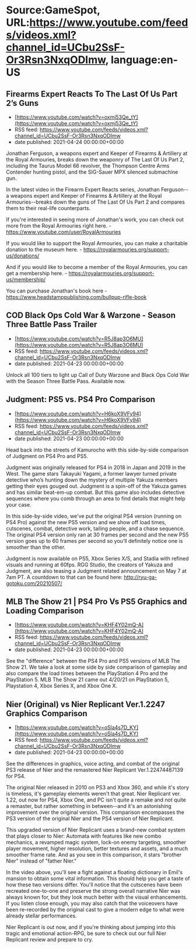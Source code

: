 # Source:GameSpot, URL:https://www.youtube.com/feeds/videos.xml?channel_id=UCbu2SsF-Or3Rsn3NxqODImw, language:en-US

## Firearms Expert Reacts To The Last Of Us Part 2’s Guns
 - [https://www.youtube.com/watch?v=oxmj53Qe_tY](https://www.youtube.com/watch?v=oxmj53Qe_tY)
 - RSS feed: https://www.youtube.com/feeds/videos.xml?channel_id=UCbu2SsF-Or3Rsn3NxqODImw
 - date published: 2021-04-24 00:00:00+00:00

Jonathan Ferguson, a weapons expert and Keeper of Firearms & Artillery at the Royal Armouries, breaks down the weaponry of The Last Of Us Part 2, including the Taurus Model 66 revolver, the Thompson Centre Arms Contender hunting pistol, and the SIG-Sauer MPX silenced submachine gun.

In the latest video in the Firearm Expert Reacts series, Jonathan Ferguson--a weapons expert and Keeper of Firearms & Artillery at the Royal Armouries--breaks down the guns of The Last Of Us Part 2 and compares them to their real-life counterparts.

If you're interested in seeing more of Jonathan's work, you can check out more from the Royal Armouries right here. - https://www.youtube.com/user/RoyalArmouries

If you would like to support the Royal Armouries, you can make a charitable donation to the museum here. - https://royalarmouries.org/support-us/donations/

And if you would like to become a member of the Royal Armouries, you can get a membership here. - https://royalarmouries.org/support-us/membership/

You can purchase Jonathan's book here - https://www.headstamppublishing.com/bullpup-rifle-book

## COD Black Ops Cold War & Warzone - Season Three Battle Pass Trailer
 - [https://www.youtube.com/watch?v=R5J8ap3O6MU](https://www.youtube.com/watch?v=R5J8ap3O6MU)
 - RSS feed: https://www.youtube.com/feeds/videos.xml?channel_id=UCbu2SsF-Or3Rsn3NxqODImw
 - date published: 2021-04-23 00:00:00+00:00

Unlock all 100 tiers to light up Call of Duty Warzone​ and Black Ops Cold War​ with the Season Three Battle Pass. Available now.

## Judgment: PS5 vs. PS4 Pro Comparison
 - [https://www.youtube.com/watch?v=H6koX9VFy94](https://www.youtube.com/watch?v=H6koX9VFy94)
 - RSS feed: https://www.youtube.com/feeds/videos.xml?channel_id=UCbu2SsF-Or3Rsn3NxqODImw
 - date published: 2021-04-23 00:00:00+00:00

Head back into the streets of Kamurocho with this side-by-side comparison of Judgment on PS4 Pro and PS5.

Judgment was originally released for PS4 in 2018 in Japan and 2019 in the West. The game stars Takayuki Yagami, a former lawyer turned private detective who’s hunting down the mystery of multiple Yakuza members getting their eyes gouged out. Judgment is a spin-off of the Yakuza games and has similar beat-em-up combat. But this game also includes detective sequences where you comb through an area to find details that might help your case. 

In this side-by-side video, we've put the original PS4 version (running on PS4 Pro) against the new PS5 version and we show off load times, cutscenes, combat, detective work, tailing people, and a chase sequence. The original PS4 version only ran at 30 frames per second and the new PS5 version goes up to 60 frames per second so you’ll definitely notice one is smoother than the other.

Judgment is now available on PS5, Xbox Series X/S, and Stadia with refined visuals and running at 60fps. RGG Studio, the creators of Yakuza and Judgment, are also teasing a Judgment related announcement on May 7 at 7am PT. A countdown to that can be found here: http://ryu-ga-gotoku.com/20210507/

## MLB The Show 21 | PS4 Pro Vs PS5 Graphics and Loading Comparison
 - [https://www.youtube.com/watch?v=KHF4Y02mQ-A](https://www.youtube.com/watch?v=KHF4Y02mQ-A)
 - RSS feed: https://www.youtube.com/feeds/videos.xml?channel_id=UCbu2SsF-Or3Rsn3NxqODImw
 - date published: 2021-04-23 00:00:00+00:00

See the "difference" between the PS4 Pro and PS5 versions of MLB The Show 21. We take a look at some side by side comparison of gameplay and also compare the load times between the PlayStation 4 Pro and the PlayStation 5. MLB The Show 21 came out 4/20/21 on PlayStation 5, Playstation 4, Xbox Series X, and Xbox One X.

## Nier (Original) vs Nier Replicant Ver.1.2247 Graphics Comparison
 - [https://www.youtube.com/watch?v=oSla4s7D_KY](https://www.youtube.com/watch?v=oSla4s7D_KY)
 - RSS feed: https://www.youtube.com/feeds/videos.xml?channel_id=UCbu2SsF-Or3Rsn3NxqODImw
 - date published: 2021-04-23 00:00:00+00:00

See the differences in graphics, voice acting, and combat of the original PS3 release of Nier and the remastered Nier Replicant Ver.1.22474487139 for PS4.

The original Nier released in 2010 on PS3 and Xbox 360, and while it's story is timeless, it's gameplay elements weren't that great. Nier Replicant ver. 1.22, out now for PS4, Xbox One, and PC isn't quite a remake and not quite a remaster, but rather something in between--and it's an astonishing improvement over the original version. This comparison encompasses the PS3 version of the original Nier and the PS4 version of Nier Replicant.

This upgraded version of Nier Replicant uses a brand-new combat system that plays closer to Nier: Automata with features like new combo mechanics, a revamped magic system, lock-on enemy targeting, smoother player movement, higher resolution, better textures and assets, and a much smoother frame rate. And as you see in this comparison, it stars "brother Nier" instead of "father Nier."

In the video above, you'll see a fight against a floating dictionary in Emil's mansion to obtain some vital information. This should help you get a taste of how these two versions differ. You'll notice that the cutscenes have been recreated one-to-one and preserve the strong overall narrative Nier was always known for, but they look much better with the visual enhancements. If you listen close enough, you may also catch that the voiceovers have been re-recorded by the original cast to give a modern edge to what were already stellar performances.

Nier Replicant is out now, and if you're thinking about jumping into this tragic and emotional action-RPG, be sure to check out our full Nier Replicant review and prepare to cry.

